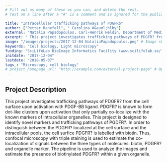 ```yaml
---
# Fill out as many of these as you can, and delete the rest.
# Text on a line after a "#" is a comment and is ignored for the published page.

title: "Intracellular trafficking pathways of PDGFRb"
author: ["Petter Ranefall", " Carolina W&auml;hlby"]
external: "Natalia Papadopoulos, Carl-Henrik Heldin, Department of Medical Biochemistry and Microbiology, Uppsala Universiyty"
excerpt: " This project investigates trafficking pathways of PDGFR? from the cell surface upon activation with PDGF-BB ligand. PDGFR? is known to form dot-like clusters upon activation that only partially co-lo..."
image: "/images/projects/2017-12-04-NataliaPapadopoulos.png" # Image should be pushed to /images/projects/YYYY-MM-DD-projectid/ before
keywords: "Cell biology, Light microscopy"
funding: "SciLifeLab BioImage Informatics Facility (www.scilifelab.se/facilities/bioimage-informatics)"
initdate: "2017-12-04"
lastdate: "2018-05-07"
tags_: "Microscopy, cell biology"
# project_homepage_url: "http://example.com/external-project-page" # Optional external homepage for this project
---
```


## Project Description
 This project investigates trafficking pathways of PDGFR? from the cell surface upon activation with PDGF-BB ligand. PDGFR? is known to form dot-like clusters upon activation that only partially co-localize with the known markers of intracellular organelles. This project is designed to identify novel markers and trafficking pathways of PGDFR?. In order to distinguish between the PDGFR? localized at the cell surface and the intracellular pools, the cell surfice PDGFR? is labelled with biotin. Thus, confocal microscopy with triple staining is used to estimate the co-localization of signals between the three types of molecules: biotin, PDGFR? and organelle marker. The pipeline is used to analyze the images and estimate the presence of biotinylated PDGFR? within a given organelle. 
